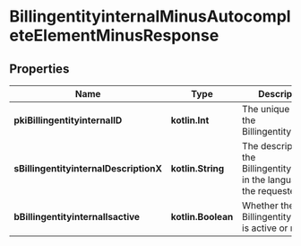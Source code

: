 
# BillingentityinternalMinusAutocompleteElementMinusResponse

## Properties
Name | Type | Description | Notes
------------ | ------------- | ------------- | -------------
**pkiBillingentityinternalID** | **kotlin.Int** | The unique ID of the Billingentityinternal. | 
**sBillingentityinternalDescriptionX** | **kotlin.String** | The description of the Billingentityinternal in the language of the requester | 
**bBillingentityinternalIsactive** | **kotlin.Boolean** | Whether the Billingentityinternal is active or not | 




